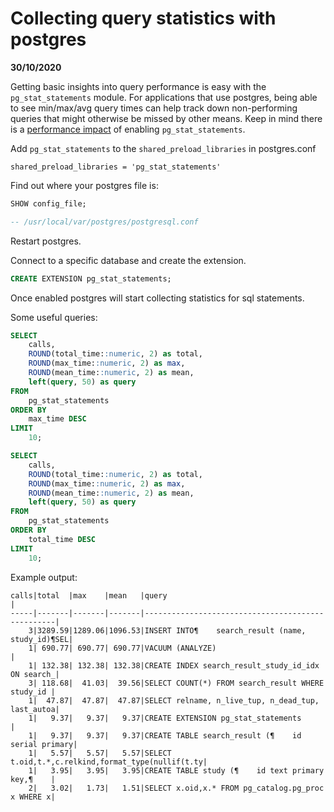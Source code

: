 # Collecting query statistics with postgres

__30/10/2020__

Getting basic insights into query performance is easy with the `pg_stat_statements` module. For applications that use postgres, being able to see min/max/avg query times can help track down non-performing queries that might otherwise be missed by other means. Keep in mind there is a [performance impact](http://pgsnaga.blogspot.com/2011/10/performance-impact-of-pgstatstatements.html) of enabling `pg_stat_statements`.

Add `pg_stat_statements` to the `shared_preload_libraries` in postgres.conf

```
shared_preload_libraries = 'pg_stat_statements'
```

Find out where your postgres file is:

```sql
SHOW config_file;

-- /usr/local/var/postgres/postgresql.conf
```

Restart postgres.

Connect to a specific database and create the extension.

```sql
CREATE EXTENSION pg_stat_statements;
```

Once enabled postgres will start collecting statistics for sql statements.

Some useful queries:

```sql
SELECT
    calls,
    ROUND(total_time::numeric, 2) as total,
    ROUND(max_time::numeric, 2) as max,
    ROUND(mean_time::numeric, 2) as mean,
    left(query, 50) as query
FROM
    pg_stat_statements
ORDER BY
    max_time DESC
LIMIT
    10;
```

```sql
SELECT
    calls,
    ROUND(total_time::numeric, 2) as total,
    ROUND(max_time::numeric, 2) as max,
    ROUND(mean_time::numeric, 2) as mean,
    left(query, 50) as query
FROM
    pg_stat_statements
ORDER BY
    total_time DESC
LIMIT
    10;
```

Example output:

```
calls|total  |max    |mean   |query                                             |
-----|-------|-------|-------|--------------------------------------------------|
    3|3289.59|1289.06|1096.53|INSERT INTO¶    search_result (name, study_id)¶SEL|
    1| 690.77| 690.77| 690.77|VACUUM (ANALYZE)                                  |
    1| 132.38| 132.38| 132.38|CREATE INDEX search_result_study_id_idx ON search_|
    3| 118.68|  41.03|  39.56|SELECT COUNT(*) FROM search_result WHERE study_id |
    1|  47.87|  47.87|  47.87|SELECT relname, n_live_tup, n_dead_tup, last_autoa|
    1|   9.37|   9.37|   9.37|CREATE EXTENSION pg_stat_statements               |
    1|   9.37|   9.37|   9.37|CREATE TABLE search_result (¶    id serial primary|
    1|   5.57|   5.57|   5.57|SELECT t.oid,t.*,c.relkind,format_type(nullif(t.ty|
    1|   3.95|   3.95|   3.95|CREATE TABLE study (¶    id text primary key,¶    |
    2|   3.02|   1.73|   1.51|SELECT x.oid,x.* FROM pg_catalog.pg_proc x WHERE x|
```
